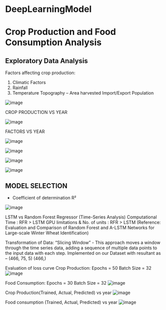 # DeepLearningModel
# Crop Production and Food Consumption Analysis

## Exploratory Data Analysis

Factors affecting crop production:
  1. Climatic Factors
  2. Rainfall
  3. Temperature
Topography – Area harvested
Import/Export
Population

![image](https://github.com/SharozOfficial/DeepLearningModel/assets/158645890/6d182ca2-6930-44f4-825c-2c3a77635d9a)

CROP PRODUCTION VS YEAR

![image](https://github.com/SharozOfficial/DeepLearningModel/assets/158645890/29012d27-e4d7-46db-bdd0-4665331c722d)

FACTORS VS YEAR

![image](https://github.com/SharozOfficial/DeepLearningModel/assets/158645890/3cc009ce-e4ce-4715-9951-78e2cf38de2d)

![image](https://github.com/SharozOfficial/DeepLearningModel/assets/158645890/122d34bf-6557-48ed-b305-1377b7993dce)

![image](https://github.com/SharozOfficial/DeepLearningModel/assets/158645890/7d6f0110-d4d5-4e55-bd29-7287a1c4553f)

![image](https://github.com/SharozOfficial/DeepLearningModel/assets/158645890/f22b190c-eee5-4763-830e-e084d4090197)

## MODEL SELECTION

- Coefficient of determination R²

![image](https://github.com/SharozOfficial/DeepLearningModel/assets/158645890/eca900ee-bf97-4c60-abc7-8fab57ef4aa0)

LSTM vs Random Forest Regressor (Time-Series Analysis)
Computational Time : RFR > LSTM
GPU limitations & No. of units : RFR > LSTM (Reference: Evaluation and Comparison of Random Forest and A-LSTM Networks for Large-scale Winter Wheat Identification)

Transformation of Data:
“Slicing Window” - This approach moves a window through the time series data, adding a sequence of multiple data points to the input data with each step. 
Implemented on our Dataset with resultant as – (466, 75, 5) (466,)

Evaluation of loss curve
Crop Production:
Epochs = 50
Batch Size = 32
![image](https://github.com/SharozOfficial/DeepLearningModel/assets/158645890/d1f54a8b-18d0-42bc-82e9-029a050ca040)

Food Consumption:
Epochs = 30
Batch Size = 32
![image](https://github.com/SharozOfficial/DeepLearningModel/assets/158645890/978780a2-3532-4a5e-a113-3cb5d3b28e33)

Crop Production(Trained, Actual, Predicted) vs year
![image](https://github.com/SharozOfficial/DeepLearningModel/assets/158645890/ca6f2dd8-8f50-4885-a9d5-5ee7597a78df)

Food consumption (Trained, Actual, Predicted) vs year
![image](https://github.com/SharozOfficial/DeepLearningModel/assets/158645890/a6d8aba6-f20a-4c38-b60c-547ee5807a30)



















